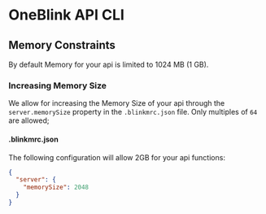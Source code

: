 # OneBlink API CLI

## Memory Constraints

By default Memory for your api is limited to 1024 MB (1 GB).

### Increasing Memory Size

We allow for increasing the Memory Size of your api through the `server.memorySize` property in the `.blinkmrc.json` file. Only multiples of `64` are allowed;

#### .blinkmrc.json

The following configuration will allow 2GB for your api functions:

```json
{
  "server": {
    "memorySize": 2048
  }
}
```
